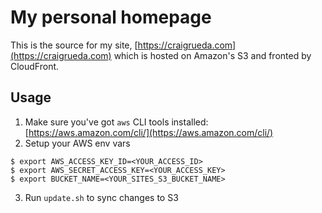 # My personal homepage

This is the source for my site, [https://craigrueda.com](https://craigrueda.com) which is hosted on Amazon's S3 and fronted by CloudFront.

## Usage

1. Make sure you've got `aws` CLI tools installed: [https://aws.amazon.com/cli/](https://aws.amazon.com/cli/)
2. Setup your AWS env vars
  ```shell
  $ export AWS_ACCESS_KEY_ID=<YOUR_ACCESS_ID>
  $ export AWS_SECRET_ACCESS_KEY=<YOUR_ACCESS_KEY>
  $ export BUCKET_NAME=<YOUR_SITES_S3_BUCKET_NAME>
  ```
3. Run `update.sh` to sync changes to S3
